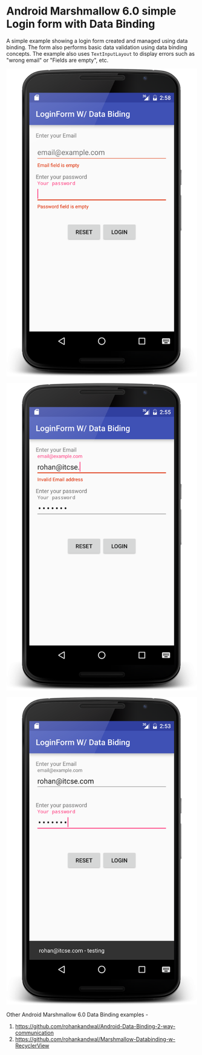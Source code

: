 # Android Marshmallow 6.0 simple Login form with Data Binding

A simple example showing a login form created and managed using data binding. The form also performs basic data validation using data binding concepts. The example also uses `TextInputLayout` to display errors such as "wrong email" or "Fields are empty", etc.

![Alt text](https://github.com/rohankandwal/LoginFormW-DataBinding/blob/master/screenshot-empty-fields.png?raw=true "Empty fields error")

![Alt text](https://github.com/rohankandwal/LoginFormW-DataBinding/blob/master/screenshot-wrong-email.png?raw=true "Wrong email id entered")

![Alt text](https://github.com/rohankandwal/LoginFormW-DataBinding/blob/master/screenshot-working.png?raw=true "Correct fields entered")

Other Android Marshmallow 6.0 Data Binding examples -

1. https://github.com/rohankandwal/Android-Data-Binding-2-way-communication
2. https://github.com/rohankandwal/Marshmallow-Databinding-w-RecyclerView
